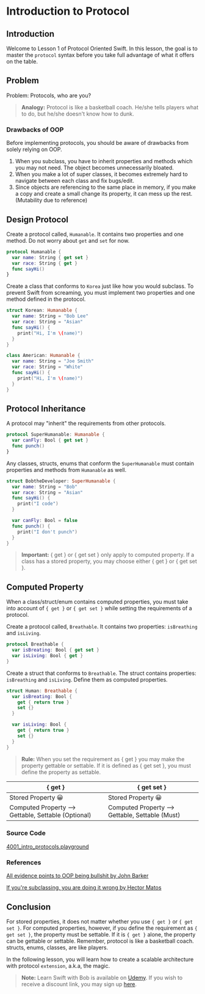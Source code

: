 # Introduction to Protocol

## Introduction
Welcome to Lesson 1 of Protocol Oriented Swift. In this lesson, the goal is to master the `protocol` syntax before you take full advantage of what it offers on the table.

## Problem
Problem: Protocols, who are you?

> **Analogy:** Protocol is like a basketball coach. He/she tells players what to do, but he/she doesn't know how to dunk.


### Drawbacks of OOP
Before implementing protocols, you should be aware of drawbacks from solely relying on OOP.

 1. When you subclass, you have to inherit properties and methods which you may not need. The object becomes unnecessarily bloated.
 2. When you make a lot of super classes, it becomes extremely hard to navigate between each class and fix bugs/edit.
 3. Since objects are referencing to the same place in memory, if you make a copy and create a small change its property, it can mess up the rest. (Mutability due to reference)

## Design Protocol
Create a protocol called, `Humanable`. It contains two properties and one method. Do not worry about `get` and `set` for now.

```swift
protocol Humanable {
  var name: String { get set }
  var race: String { get }
  func sayHi()
}
```

Create a class that conforms to `Korea` just like how you would subclass. To prevent Swift from screaming, you must implement two properties and one method defined in the protocol.

```swift
struct Korean: Humanable {
  var name: String = "Bob Lee"
  var race: String = "Asian"
  func sayHi() {
    print("Hi, I'm \(name)")
  }
}

class American: Humanable {
  var name: String = "Joe Smith"
  var race: String = "White"
  func sayHi() {
    print("Hi, I'm \(name)")
  }
}
```

## Protocol Inheritance
A protocol may "inherit" the requirements from other protocols.

```swift
protocol SuperHumanable: Humanable {
  var canFly: Bool { get set }
  func punch()
}
```

Any classes, structs, enums that conform the `SuperHumanable` must contain properties and methods from `Humanable` as well.  

```swift
struct BobtheDeveloper: SuperHumanable {
  var name: String = "Bob"
  var race: String = "Asian"
  func sayHi() {
    print("I code")
  }

  var canFly: Bool = false
  func punch() {
    print("I don't punch")
  }
}
```

> **Important:** { get } or { get set } only apply to computed property. If a class has a stored property, you may choose either { get } or { get set }.

## Computed Property
When a class/struct/enum contains computed properties, you must take into account of `{ get }` or `{ get set }` while setting the requirements of a protocol.

Create a protocol called, `Breathable`. It contains two properties: `isBreathing` and `isLiving`.

```swift
protocol Breathable {
  var isBreating: Bool { get set }
  var isLiving: Bool { get }
}
```

Create a struct that conforms to `Breathable`. The struct contains properties: `isBreathing` and `isLiving`. Define them as computed properties.

```swift
struct Human: Breathable {
  var isBreating: Bool {
    get { return true }
    set {}
  }

  var isLiving: Bool {
    get { return true }
    set {}
  }
}
```

> **Rule:** When you set the requirement as { get } you may make the property gettable or settable. If it is defined as { get set }, you must define the property as settable.


| { get } | { get set } |
| --- | --- |
| Stored Property 😀 | Stored Property 😀  |
| Computed Property --> Gettable, Settable (Optional) | Computed Property --> Gettable, Settable (Must) |

### Source Code
[4001_intro_protocols.playground](https://www.dropbox.com/sh/33ps05ocvmtwiy4/AAC7oBX0z3Omt01J0lHHkhNpa?dl=0)

### References
[All evidence points to OOP being bullshit by John Barker ](https://content.pivotal.io/blog/all-evidence-points-to-oop-being-bullshit)

[If you're subclassing, you are doing it wrong by Hector Matos](https://krakendev.io/blog/subclassing-can-suck-and-heres-why)


## Conclusion
For stored properties, it does not matter whether you use `{ get }` or `{ get set }`. For computed properties, however, if you define the requirement as `{ get set }`, the property must be settable. If it is `{ get }` alone, the property can be gettable or settable. Remember, protocol is like a basketball coach. structs, enums, classes, are like players.

In the following lesson, you will learn how to create a scalable architecture with protocol `extension`, a.k.a, the magic.    

> **Note:** Learn Swift with Bob is available on [Udemy](https://udemy.com/learn-swift-with-bob/). If you wish to receive a discount link, you may sign up [here](https://goo.gl/RR4K27).
